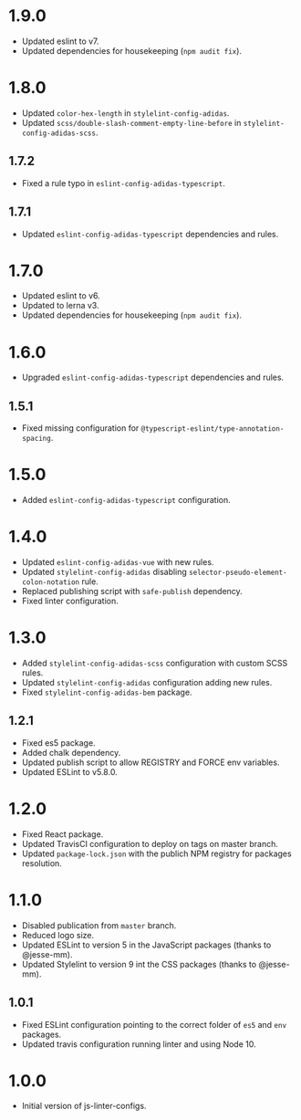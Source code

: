 <!--
This changelog is only to log changes of the project base.
If there are changes on the packages, please, check and update the changelog of each package accordingly.
-->

# 1.9.0

- Updated eslint to v7.
- Updated dependencies for housekeeping (`npm audit fix`).

# 1.8.0

- Updated `color-hex-length` in `stylelint-config-adidas`.
- Updated `scss/double-slash-comment-empty-line-before` in `stylelint-config-adidas-scss`.

## 1.7.2

- Fixed a rule typo in `eslint-config-adidas-typescript`.

## 1.7.1

- Updated `eslint-config-adidas-typescript` dependencies and rules.

# 1.7.0

- Updated eslint to v6.
- Updated to lerna v3.
- Updated dependencies for housekeeping (`npm audit fix`).

# 1.6.0

- Upgraded `eslint-config-adidas-typescript` dependencies and rules.

## 1.5.1

- Fixed missing configuration for `@typescript-eslint/type-annotation-spacing`.

# 1.5.0

- Added `eslint-config-adidas-typescript` configuration.

# 1.4.0

- Updated `eslint-config-adidas-vue` with new rules.
- Updated `stylelint-config-adidas` disabling `selector-pseudo-element-colon-notation` rule.
- Replaced publishing script with `safe-publish` dependency.
- Fixed linter configuration.

# 1.3.0

- Added `stylelint-config-adidas-scss` configuration with custom SCSS rules.
- Updated `stylelint-config-adidas` configuration adding new rules.
- Fixed `stylelint-config-adidas-bem` package.

## 1.2.1

- Fixed es5 package.
- Added chalk dependency.
- Updated publish script to allow REGISTRY and FORCE env variables.
- Updated ESLint to v5.8.0.

# 1.2.0

- Fixed React package.
- Updated TravisCI configuration to deploy on tags on master branch.
- Updated `package-lock.json` with the publich NPM registry for packages resolution.

# 1.1.0

- Disabled publication from `master` branch.
- Reduced logo size.
- Updated ESLint to version 5 in the JavaScript packages (thanks to @jesse-mm).
- Updated Stylelint to version 9 int the CSS packages (thanks to @jesse-mm).

## 1.0.1

- Fixed ESLint configuration pointing to the correct folder of `es5` and `env` packages.
- Updated travis configuration running linter and using Node 10.

# 1.0.0

- Initial version of js-linter-configs.
